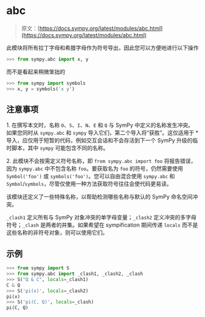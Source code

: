 # abc

> 原文：[https://docs.sympy.org/latest/modules/abc.html](https://docs.sympy.org/latest/modules/abc.html)

此模块将所有拉丁字母和希腊字母作为符号导出，因此您可以方便地进行以下操作

```py
>>> from sympy.abc import x, y 
```

而不是看起来稍微笨拙的

```py
>>> from sympy import symbols
>>> x, y = symbols('x y') 
```

## 注意事项

1\. 在撰写本文时，名称 `O`、`S`、`I`、`N`、`E` 和 `Q` 与 SymPy 中定义的名称发生冲突。如果您同时从 `sympy.abc` 和 `sympy` 导入它们，第二个导入将“获胜”。这仅适用于 * 导入，应仅用于短暂的代码，例如交互会话和不会存活到下一个 SymPy 升级的临时脚本，其中 `sympy` 可能包含不同的名称。

2\. 此模块不会按需定义符号名称，即 `from sympy.abc import foo` 将报告错误，因为 `sympy.abc` 中不包含名称 `foo`。要获取名为 `foo` 的符号，仍然需要使用 `Symbol('foo')` 或 `symbols('foo')`。您可以自由混合使用 `sympy.abc` 和 `Symbol`/`symbols`，尽管仅使用一种方法获取符号往往会使代码更易读。

该模块还定义了一些特殊名称，以帮助检测哪些名称与默认的 SymPy 命名空间冲突。

`_clash1` 定义所有与 SymPy 对象冲突的单字母变量；`_clash2` 定义冲突的多字母符号；`_clash` 是两者的并集。如果希望在 sympification 期间传递 `locals` 而不是这些名称的非符号对象，则可以使用它们。

## 示例

```py
>>> from sympy import S
>>> from sympy.abc import _clash1, _clash2, _clash
>>> S("Q & C", locals=_clash1)
C & Q
>>> S('pi(x)', locals=_clash2)
pi(x)
>>> S('pi(C, Q)', locals=_clash)
pi(C, Q) 
```
